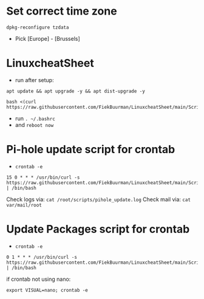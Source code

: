  # Set correct time zone
```
dpkg-reconfigure tzdata 
```
- Pick [Europe] - [Brussels]

# LinuxcheatSheet

- run after setup:
```
apt update && apt upgrade -y && apt dist-upgrade -y
```
```
bash <(curl https://raw.githubusercontent.com/FiekBuurman/LinuxcheatSheet/main/Scripts/setup.sh)
```
 - run ``. ~/.bashrc``
 - and `` reboot now ``

# Pi-hole update script for crontab
 - ``crontab -e``
``` 
15 0 * * * /usr/bin/curl -s https://raw.githubusercontent.com/FiekBuurman/LinuxcheatSheet/main/Scripts/pihole_update.sh | /bin/bash 
```
Check logs via: ``cat /root/scripts/pihole_update.log``
Check mail via: ``cat var/mail/root``

# Update Packages script for crontab
 - ``crontab -e``
``` 
0 1 * * * /usr/bin/curl -s https://raw.githubusercontent.com/FiekBuurman/LinuxcheatSheet/main/Scripts/update_packages.sh | /bin/bash 
```
if crontab not using nano: 
```
export VISUAL=nano; crontab -e
```
